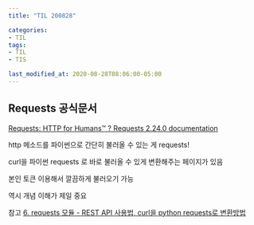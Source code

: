 ```yaml
---
title: "TIL 200828"

categories:
- TIL
tags:
- TIL
- TIS

last_modified_at: 2020-08-28T08:06:00-05:00
---
```



## Requests 공식문서

[Requests: HTTP for Humans™ ? Requests 2.24.0 documentation](https://requests.readthedocs.io/en/master/#the-user-guide)

http 메소드를 파이썬으로 간단히 불러올 수 있는 게 requests!

curl을 파이썬 requests 로 바로 불러올 수 있게 변환해주는 페이지가 있음

본인 토큰 이용해서 깔끔하게 불러오기 가능

역시 개념 이해가 제일 중요

참고
[6. requests 모듈 - REST API 사용법, curl을 python requests로 변환방법](https://gosmcom.tistory.com/130)
